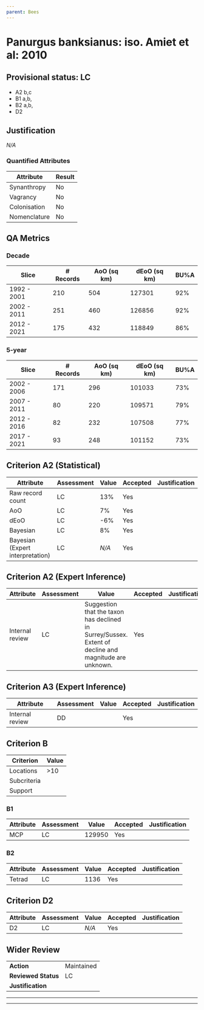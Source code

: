 ```yaml
---
parent: Bees
---
```

# Panurgus banksianus: iso. Amiet et al: 2010
## Provisional status: LC
- A2 b,c
- B1 a,b, 
- B2 a,b, 
- D2

## Justification
*N/A*
### Quantified Attributes
|Attribute|Result|
|---|---|
|Synanthropy|No|
|Vagrancy|No|
|Colonisation|No|
|Nomenclature|No|
## QA Metrics
### Decade
| Slice | # Records | AoO (sq km) | dEoO (sq km) |BU%A |
|---|---|---|---|---|
|1992 - 2001|210|504|127301|92%|
|2002 - 2011|251|460|126856|92%|
|2012 - 2021|175|432|118849|86%|
### 5-year
| Slice | # Records | AoO (sq km) | dEoO (sq km) |BU%A |
|---|---|---|---|---|
|2002 - 2006|171|296|101033|73%|
|2007 - 2011|80|220|109571|79%|
|2012 - 2016|82|232|107508|77%|
|2017 - 2021|93|248|101152|73%|
## Criterion A2 (Statistical)
|Attribute|Assessment|Value|Accepted|Justification
|---|---|---|---|---|
|Raw record count|LC|13%|Yes||
|AoO|LC|7%|Yes||
|dEoO|LC|-6%|Yes||
|Bayesian|LC|8%|Yes||
|Bayesian (Expert interpretation)|LC|*N/A*|Yes||
## Criterion A2 (Expert Inference)
|Attribute|Assessment|Value|Accepted|Justification
|---|---|---|---|---|
|Internal review|LC|Suggestion that the taxon has declined in Surrey/Sussex. Extent of decline and magnitude are unknown.|Yes||
## Criterion A3 (Expert Inference)
|Attribute|Assessment|Value|Accepted|Justification
|---|---|---|---|---|
|Internal review|DD||Yes||
## Criterion B
|Criterion| Value|
|---|---|
|Locations|>10|
|Subcriteria||
|Support||
### B1
|Attribute|Assessment|Value|Accepted|Justification
|---|---|---|---|---|
|MCP|LC|129950|Yes||
### B2
|Attribute|Assessment|Value|Accepted|Justification
|---|---|---|---|---|
|Tetrad|LC|1136|Yes||
## Criterion D2
|Attribute|Assessment|Value|Accepted|Justification
|---|---|---|---|---|
|D2|LC|*N/A*|Yes||
## Wider Review
|  |  |
|---|---|
|**Action**|Maintained|
|**Reviewed Status**|LC|
|**Justification**||
---
 ---
 <br><br>
 
